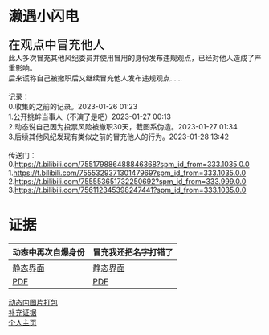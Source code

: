 # 濑遇小闪电
<font face="黑体" color=black size=5>在观点中冒充他人</font>
<font face="黑体" color="#f25d8e" size=5></font><br>
此人多次冒充其他风纪委员并使用冒用的身份发布违规观点，已经对他人造成了严重影响。<br>
后来谎称自己被撤职后又继续冒充他人发布违规观点……<br>
<br>
记录：<br>
0.收集的之前的记录。2023-01-26 01:23<br>
1.公开挑衅当事人（不演了是吧）2023-01-27 00:13<br>
2.动态说自己因为投票风险被撤职30天，截图系伪造。2023-01-27 01:34<br>
3.后续其他风纪发现有类似之前的冒充他人的行为。2023-01-28 13:42<br>
<br>
传送门：<br>
0.https://t.bilibili.com/755179886488846368?spm_id_from=333.1035.0.0<br>
1.https://t.bilibili.com/755532937130147969?spm_id_from=333.1035.0.0<br>
2.https://t.bilibili.com/755553651732250692?spm_id_from=333.999.0.0<br>
3.https://t.bilibili.com/756112345398247441?spm_id_from=333.1035.0.0<br>

# 证据
 
| 动态中再次自爆身份 | 冒充我还把名字打错了 |
| ---------------- | ---------------- |
| [静态界面](https://qg46.github.io/bilibili/waterjudge/1/bevid-1.mhtml) | [静态界面](https://qg46.github.io/bilibili/waterjudge/1/bevid-1.mhtml) |
| [PDF](https://qg46.github.io/bilibili/waterjudge/1/bevid-3.pdf) | [PDF](https://qg46.github.io/bilibili/waterjudge/1/bevid-4.pdf) |

[动态内图片打包](https://qg46.github.io/bilibili/waterjudge/1/bevid-5.zip)<br>
[补充证据](https://qg46.github.io/bilibili/waterjudge/1/bevid-6.zip)<br>
[个人主页](https://space.bilibili.com/674687892)
